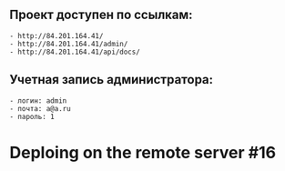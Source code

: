 ## Проект доступен по ссылкам:

```
- http://84.201.164.41/
- http://84.201.164.41/admin/
- http://84.201.164.41/api/docs/
```

## Учетная запись администратора:

```
- логин: admin
- почта: a@a.ru
- пароль: 1
```
# Deploing on the remote server #16
